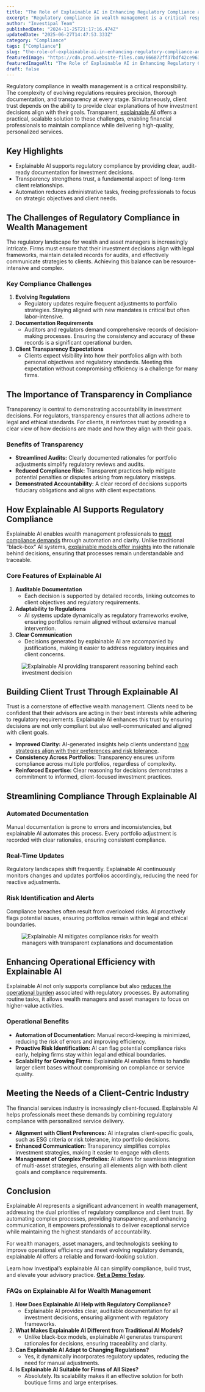 ```yaml
---
title: "The Role of Explainable AI in Enhancing Regulatory Compliance and Client Trust"
excerpt: "Regulatory compliance in wealth management is a critical responsibility. The complexity of evolving regulations requires precision, thorough documentation, and transparency at every stage."
author: "Investipal Team"
publishedDate: "2024-11-25T21:17:16.474Z"
updatedDate: "2025-06-27T14:47:53.333Z"
category: "Compliance"
tags: ["Compliance"]
slug: "the-role-of-explainable-ai-in-enhancing-regulatory-compliance-and-client-trust"
featuredImage: "https://cdn.prod.website-files.com/666872ff37bdf42ce9637d77/6744ea0a269c65c1379ee984_The%20Role%20of%20Explainable%20AI%20in%20Enhancing%20Regulatory%20Compliance%20and%20Client%20Trust%20(2).png"
featuredImageAlt: "The Role of Explainable AI in Enhancing Regulatory Compliance and Client Trust"
draft: false
---
```

<p id="">Regulatory compliance in wealth management is a critical responsibility. The complexity of evolving regulations requires precision, thorough documentation, and transparency at every stage. Simultaneously, client trust depends on the ability to provide clear explanations of how investment decisions align with their goals. Transparent, <a rel="noopener noreferrer" target="_blank" href="https://www.ibm.com/topics/explainable-ai" id="">explainable AI</a> offers a practical, scalable solution to these challenges, enabling financial professionals to maintain compliance while delivering high-quality, personalized services.</p><h2 id=""><strong id="">Key Highlights</strong></h2><ul id=""><li id="">Explainable AI supports regulatory compliance by providing clear, audit-ready documentation for investment decisions.</li><li id="">Transparency strengthens trust, a fundamental aspect of long-term client relationships.</li><li id="">Automation reduces administrative tasks, freeing professionals to focus on strategic objectives and client needs.</li></ul><h2 id=""><strong id="">The Challenges of Regulatory Compliance in Wealth Management</strong></h2><p id="">The regulatory landscape for wealth and asset managers is increasingly intricate. Firms must ensure that their investment decisions align with legal frameworks, maintain detailed records for audits, and effectively communicate strategies to clients. Achieving this balance can be resource-intensive and complex.</p><h3 id=""><strong id="">Key Compliance Challenges</strong></h3><ol id=""><li id=""><strong id="">Evolving Regulations</strong><ul id=""><li id="">Regulatory updates require frequent adjustments to portfolio strategies. Staying aligned with new mandates is critical but often labor-intensive.</li></ul></li><li id=""><strong id="">Documentation Requirements</strong><ul id=""><li id="">Auditors and regulators demand comprehensive records of decision-making processes. Ensuring the consistency and accuracy of these records is a significant operational burden.</li></ul></li><li id=""><strong id="">Client Transparency Expectations</strong><ul id=""><li id="">Clients expect visibility into how their portfolios align with both personal objectives and regulatory standards. Meeting this expectation without compromising efficiency is a challenge for many firms.</li></ul></li></ol><h2 id=""><strong id="">The Importance of Transparency in Compliance</strong></h2><p id="">Transparency is central to demonstrating accountability in investment decisions. For regulators, transparency ensures that all actions adhere to legal and ethical standards. For clients, it reinforces trust by providing a clear view of how decisions are made and how they align with their goals.</p><h3 id=""><strong id="">Benefits of Transparency</strong></h3><ul id=""><li id=""><strong id="">Streamlined Audits:</strong> Clearly documented rationales for portfolio adjustments simplify regulatory reviews and audits.</li><li id=""><strong id="">Reduced Compliance Risk:</strong> Transparent practices help mitigate potential penalties or disputes arising from regulatory missteps.</li><li id=""><strong id="">Demonstrated Accountability:</strong> A clear record of decisions supports fiduciary obligations and aligns with client expectations.</li></ul><h2 id=""><strong id="">How Explainable AI Supports Regulatory Compliance</strong></h2><p id="">Explainable AI enables wealth management professionals to <a rel="noopener noreferrer" target="_blank" href="https://www.techtarget.com/searchcio/news/366610973/Explainable-AI-systems-build-trust-mitigate-regulatory-risk" id="">meet compliance demands</a> through automation and clarity. Unlike traditional “black-box” AI systems, <a href="/blog/ai-driven-portfolio-optimization-how-transparent-explainable-ai-is-shaping-the-future-of-wealth-management" id="">explainable models offer insights</a> into the rationale behind decisions, ensuring that processes remain understandable and traceable.</p><h3 id=""><strong id="">Core Features of Explainable AI</strong></h3><ol id=""><li id=""><strong id="">Auditable Documentation</strong><ul id=""><li id="">Each decision is supported by detailed records, linking outcomes to client objectives and regulatory requirements.</li></ul></li><li id=""><strong id="">Adaptability to Regulations</strong><ul id=""><li id="">AI systems update dynamically as regulatory frameworks evolve, ensuring portfolios remain aligned without extensive manual intervention.</li></ul></li><li id=""><strong id="">Clear Communication</strong><ul id=""><li id="">Decisions generated by explainable AI are accompanied by justifications, making it easier to address regulatory inquiries and client concerns.</li></ul></li></ol><figure id="" class="w-richtext-figure-type-image w-richtext-align-fullwidth" data-rt-type="image" data-rt-align="fullwidth"><div id=""><img src="/images/inline/the-role-of-explainable-ai-in-enhancing-regulatory-compliance-and-client-trust-0-9eb1c79a4c.webp" loading="lazy" alt="Explainable AI providing transparent reasoning behind each investment decision" width="auto" height="auto" id=""></div></figure><h2 id=""><strong id="">Building Client Trust Through Explainable AI</strong></h2><p id="">Trust is a cornerstone of effective wealth management. Clients need to be confident that their advisors are acting in their best interests while adhering to regulatory requirements. Explainable AI enhances this trust by ensuring decisions are not only compliant but also well-communicated and aligned with client goals.</p><ul id=""><li id=""><strong id="">Improved Clarity:</strong> AI-generated insights help clients understand <a href="/blog/dynamic-multi-objective-optimization-in-wealth-management-balancing-risk-return-and-client-goals" id="">how strategies align with their preferences and risk tolerance</a>.</li><li id=""><strong id="">Consistency Across Portfolios:</strong> Transparency ensures uniform compliance across multiple portfolios, regardless of complexity.</li><li id=""><strong id="">Reinforced Expertise:</strong> Clear reasoning for decisions demonstrates a commitment to informed, client-focused investment practices.</li></ul><h2 id=""><strong id="">Streamlining Compliance Through Explainable AI</strong></h2><h3 id=""><strong id="">Automated Documentation</strong></h3><p id="">Manual documentation is prone to errors and inconsistencies, but explainable AI automates this process. Every portfolio adjustment is recorded with clear rationales, ensuring consistent compliance.</p><h3 id=""><strong id="">Real-Time Updates</strong></h3><p id="">Regulatory landscapes shift frequently. Explainable AI continuously monitors changes and updates portfolios accordingly, reducing the need for reactive adjustments.</p><h3 id=""><strong id="">Risk Identification and Alerts</strong></h3><p id="">Compliance breaches often result from overlooked risks. AI proactively flags potential issues, ensuring portfolios remain within legal and ethical boundaries.</p><figure id="" class="w-richtext-figure-type-image w-richtext-align-fullwidth" data-rt-type="image" data-rt-align="fullwidth"><div id=""><img src="/images/inline/the-role-of-explainable-ai-in-enhancing-regulatory-compliance-and-client-trust-1-7f09955a4c.webp" loading="lazy" alt="Explainable AI mitigates compliance risks for wealth managers with transparent explanations and documentation" width="auto" height="auto" id=""></div></figure><h2 id=""><strong id="">Enhancing Operational Efficiency with Explainable AI</strong></h2><p id="">Explainable AI not only supports compliance but also <a rel="noopener noreferrer" target="_blank" href="https://www.mckinsey.com/capabilities/quantumblack/our-insights/why-businesses-need-explainable-ai-and-how-to-deliver-it" id="">reduces the operational burden</a> associated with regulatory processes. By automating routine tasks, it allows wealth managers and asset managers to focus on higher-value activities.</p><h3 id=""><strong id="">Operational Benefits</strong></h3><ul id=""><li id=""><strong id="">Automation of Documentation:</strong> Manual record-keeping is minimized, reducing the risk of errors and improving efficiency.</li><li id=""><strong id="">Proactive Risk Identification:</strong> AI can flag potential compliance risks early, helping firms stay within legal and ethical boundaries.</li><li id=""><strong id="">Scalability for Growing Firms:</strong> Explainable AI enables firms to handle larger client bases without compromising on compliance or service quality.</li></ul><h2 id=""><strong id="">Meeting the Needs of a Client-Centric Industry</strong></h2><p id="">The financial services industry is increasingly client-focused. Explainable AI helps professionals meet these demands by combining regulatory compliance with personalized service delivery.</p><ul id=""><li id=""><strong id="">Alignment with Client Preferences:</strong> AI integrates client-specific goals, such as ESG criteria or risk tolerance, into portfolio decisions.</li><li id=""><strong id="">Enhanced Communication:</strong> Transparency simplifies complex investment strategies, making it easier to engage with clients.</li><li id=""><strong id="">Management of Complex Portfolios:</strong> AI allows for seamless integration of multi-asset strategies, ensuring all elements align with both client goals and compliance requirements.</li></ul><h2 id=""><strong id="">Conclusion</strong></h2><p id="">Explainable AI represents a significant advancement in wealth management, addressing the dual priorities of regulatory compliance and client trust. By automating complex processes, providing transparency, and enhancing communication, it empowers professionals to deliver exceptional service while maintaining the highest standards of accountability.</p><p id="">For wealth managers, asset managers, and technologists seeking to improve operational efficiency and meet evolving regulatory demands, explainable AI offers a reliable and forward-looking solution.</p><p id="">Learn how Investipal’s explainable AI can simplify compliance, build trust, and elevate your advisory practice. <a href="/book-a-demo" id=""><strong id="">Get a Demo Today</strong></a>.</p><h3 id=""><strong id="">FAQs on Explainable AI for Wealth Management</strong></h3><ol id=""><li id=""><strong id="">How Does Explainable AI Help with Regulatory Compliance?</strong><ul id=""><li id="">Explainable AI provides clear, auditable documentation for all investment decisions, ensuring alignment with regulatory frameworks.</li></ul></li><li id=""><strong id="">What Makes Explainable AI Different from Traditional AI Models?</strong><ul id=""><li id="">Unlike black-box models, explainable AI generates transparent rationales for decisions, ensuring traceability and clarity.</li></ul></li><li id=""><strong id="">Can Explainable AI Adapt to Changing Regulations?</strong><ul id=""><li id="">Yes, it dynamically incorporates regulatory updates, reducing the need for manual adjustments.</li></ul></li><li id=""><strong id="">Is Explainable AI Suitable for Firms of All Sizes?</strong><ul id=""><li id="">Absolutely. Its scalability makes it an effective solution for both boutique firms and large enterprises.</li></ul></li></ol>